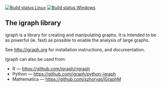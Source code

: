 
[![Build status Linux](https://travis-ci.org/igraph/igraph.svg?branch=master)](https://travis-ci.org/igraph/igraph)
[![Build status Windows](https://ci.appveyor.com/api/projects/status/github/igraph/igraph?branch=master&svg=true)](https://ci.appveyor.com/project/ntamas/igraph/branch/master)


The igraph library
------------------

igraph is a library for creating and manipulating graphs.
It is intended to be as powerful (ie. fast) as possible to enable the
analysis of large graphs.

See http://igraph.org for installation instructions,
and documentation.

Igraph can also be used from:

 - R — https://github.com/igraph/rigraph
 - Python — https://github.com/igraph/python-igraph
 - Mathematica — https://github.com/szhorvat/IGraphM
